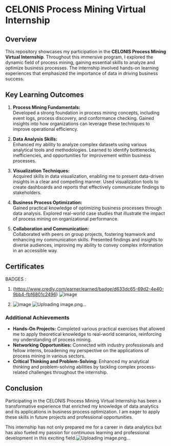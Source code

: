 # CELONIS Process Mining Virtual Internship

## Overview
This repository showcases my participation in the **CELONIS Process Mining Virtual Internship**. Throughout this immersive program, I explored the dynamic field of process mining, gaining essential skills to analyze and optimize business processes. The internship involved hands-on learning experiences that emphasized the importance of data in driving business success.

## Key Learning Outcomes
1. **Process Mining Fundamentals:**  
   Developed a strong foundation in process mining concepts, including event logs, process discovery, and conformance checking. Gained insights into how organizations can leverage these techniques to improve operational efficiency.

2. **Data Analysis Skills:**  
   Enhanced my ability to analyze complex datasets using various analytical tools and methodologies. Learned to identify bottlenecks, inefficiencies, and opportunities for improvement within business processes.

3. **Visualization Techniques:**  
   Acquired skills in data visualization, enabling me to present data-driven insights in a clear and compelling manner. Used visualization tools to create dashboards and reports that effectively communicate findings to stakeholders.

4. **Business Process Optimization:**  
   Gained practical knowledge of optimizing business processes through data analysis. Explored real-world case studies that illustrate the impact of process mining on organizational performance.

5. **Collaboration and Communication:**  
   Collaborated with peers on group projects, fostering teamwork and enhancing my communication skills. Presented findings and insights to diverse audiences, improving my ability to convey complex information in an accessible way.

## Certificates
BADGES : 
1. (https://www.credly.com/earner/earned/badge/d633dc65-69d2-4e40-9bb4-fbf6801c2496)
![image](https://github.com/user-attachments/assets/ee1a3f0c-11dc-4cf5-8f5c-cd21718fab4c) 

2. ![image](https://github.com/user-attachments/assets/9a9d0a10-4332-4253-bf67-3af465be546e)
![Uploading image.png…]()
 
 

### Additional Achievements
- **Hands-On Projects:** Completed various practical exercises that allowed me to apply theoretical knowledge to real-world scenarios, reinforcing my understanding of process mining.
- **Networking Opportunities:** Connected with industry professionals and fellow interns, broadening my perspective on the applications of process mining in various sectors.
- **Critical Thinking and Problem-Solving:** Enhanced my analytical thinking and problem-solving abilities by tackling complex process-related challenges throughout the internship.

## Conclusion
Participating in the CELONIS Process Mining Virtual Internship has been a transformative experience that enriched my knowledge of data analytics and its applications in business process optimization. I am eager to apply these skills in future projects and professional opportunities.

This internship has not only prepared me for a career in data analytics but has also fueled my passion for continuous learning and professional development in this exciting field.![Uploading image.png…]()
